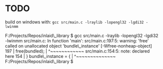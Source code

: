 # TODO

build on windows with:
`gcc src/main.c -lraylib -lopengl32 -lgdi32 -lwinmm`

F:/Projects/Repos/inlaid\\\_library $ gcc src/main.c -lraylib -lopengl32 -lgdi32 -lwinmm
src/main.c: In function 'main':
src/main.c:197:5: warning: 'free' called on unallocated object 'bundle\\\_instance' [-Wfree-nonheap-object]
197 | free(bundled);
| ^~~~~~~~~~~~~
src/main.c:154:5: note: declared here
154 | } bundle\\\_instance = {
| ^~~~~~~~~~~~~~~
F:/Projects/Repos/inlaid\\\_library $
